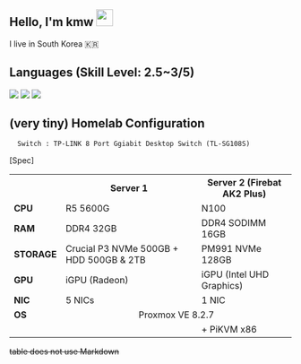 ## Hello, I'm kmw <img src="https://raw.githubusercontent.com/aemmadi/aemmadi/master/wave.gif" width="30px">
I live in South Korea 🇰🇷

## Languages (Skill Level: 2.5~3/5)
<img src="https://img.shields.io/badge/python-3776AB?style=for-the-badge&logo=python&logoColor=white"> <img src="https://img.shields.io/badge/html5-E34F26?style=for-the-badge&logo=html5&logoColor=white"> <img src="https://img.shields.io/badge/css-1572B6?style=for-the-badge&logo=css3&logoColor=white">


## (very tiny) Homelab Configuration
```
  Switch : TP-LINK 8 Port Ggiabit Desktop Switch (TL-SG108S)
```
[Spec]
<table>
  <tr>
    <th></th>
    <th>Server 1</th>
    <th>Server 2 (Firebat AK2 Plus)</th>
  </tr>
  <tr>
    <td><strong>CPU</strong></td>
    <td>R5 5600G</td>
    <td>N100</td>
  </tr>
  <tr>
    <td><strong>RAM</strong></td>
    <td>DDR4 32GB</td>
    <td>DDR4 SODIMM 16GB</td>
  </tr>
  <tr>
    <td><strong>STORAGE</strong></td>
    <td>Crucial P3 NVMe 500GB + HDD 500GB & 2TB</td>
    <td>PM991 NVMe 128GB</td>
  </tr>
  <tr>
    <td><strong>GPU</strong></td>
    <td>iGPU (Radeon)</td>
    <td>iGPU (Intel UHD Graphics)</td>
  </tr>
  <tr>
    <td><strong>NIC</strong></td>
    <td>5 NICs</td>
    <td>1 NIC</td>
  <tr>
    <td><strong>OS</strong></td>
    <td colspan="2" align="center">Proxmox VE 8.2.7</td>
  </tr>
  <tr>
    <td>&nbsp;</td>
    <td>&nbsp;</td>
    <td>+ PiKVM x86</td>
  </tr>
</table>

~~table does not use Markdown~~
